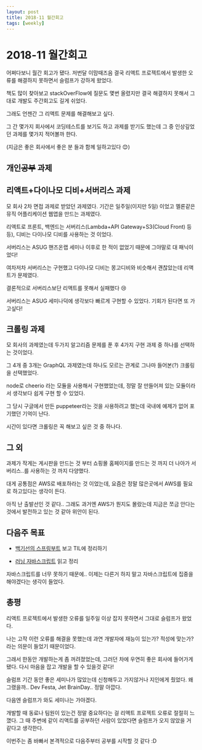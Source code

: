 ```yaml
---
layout: post
title: 2018-11 월간회고
tags: [weekly]
---
```


# 2018-11 월간회고

어쩌다보니 월간 회고가 됐다. 저번달 이맘때즈음 결국 리액트 프로젝트에서 발생한 오류를 해결하지 못하면서 슬럼프가 강하게 왔었다. 

책도 많이 찾아보고 stackOverFlow에 질문도 몇번 올렸지만 결국 해결하지 못해서 그대로 개발도 주간회고도 길게 쉬었다.

그래도 언젠간 그 리액트 문제를 해결해보고 싶다.

그 간 몇가지 회사에서 코딩테스트를 보기도 하고 과제를 받기도 했는데 그 중 인상깊었던 과제를 몇가지 적어볼까 한다.

(지금은 좋은 회사에서 좋은 분 들과 함께 일하고있다 :blush:)


## 개인~~공부~~ 과제

## 리액트+다이나모 디비+서버리스 과제

모 회사 2차 면접 과제로 받았던 과제였다. 기간은 일주일(이지만 5일) 이었고 멜론같은 뮤직 어플리케이션 웹앱을 만드는 과제였다.

리액트로 프론트, 백엔드는 서버리스(Lambda+API Gateway+S3(Cloud Front) 등등), 디비는 다이나모 디비를 사용하는 것 이었다.

서버리스는 ASUG 핸즈온랩 세미나 이후로 한 적이 없었기 때문에 그야말로 대 패닉이었다!

여차저차 서버리스는 구현했고 다이나모 디비는 몽고디비와 비슷해서 괜찮았는데 리액트가 문제였다.

결론적으로 서버리스보단 리액트를 못해서 실패했다 :cry:

서버리스는 ASUG 세미나덕에 생각보다 빠르게 구현할 수 있었다. 기회가 된다면 또 가고싶다!


## 크롤링 과제

모 회사의 과제였는데 두가지 알고리즘 문제를 푼 후 4가지 구현 과제 중 하나를 선택하는 것이었다.

그 4개 중 3개는 GraphQL 과제였는데 하나도 모르는 관계로 그나마 들어본(?) 크롤링을 선택했었다.

node로 cheerio 라는 모듈을 사용해서 구현했었는데, 정말 잘 만들어져 있는 모듈이라서 생각보다 쉽게 구현 할 수 있었다. 

그 당시 구글에서 만든 puppeteer라는 것을 사용하려고 했는데 국내에 예제가 없어 포기했던 기억이 난다. 

시간이 있다면 크롤링은 꼭 해보고 싶은 것 중 하나다.

## 그 외

과제가 작게는 게시판을 만드는 것 부터 쇼핑몰 홈페이지를 만드는 것 까지 더 나아가 서버리스..를 사용하는 것 까지 다양했다. 

대게 공통점은 AWS로 배포하라는 것 이었는데, 요즘은 정말 많은곳에서 AWS를 필요로 하고있다는 생각이 든다.

아직 난 출발선인 것 같다.. 그래도 과거엔 AWS가 뭔지도 몰랐는데 지금은 쪼금 안다는 것에서 발전하고 있는 것 같아 위안이 된다.


## 다음주 목표

* [백기선의 스프링부트](https://www.inflearn.com/course/%EC%8A%A4%ED%94%84%EB%A7%81%EB%B6%80%ED%8A%B8/) 보고 TIL에 정리하기

* [러닝 자바스크립트](http://www.hanbit.co.kr/store/books/look.php?p_code=B2328850940) 읽고 정리

자바스크립트를 너무 못하기 때문에.. 이제는 다른거 하지 말고 자바스크립트에 집중을 해야겠다는 생각이 들었다.


## 총평

리액트 프로젝트에서 발생한 오류를 일주일 이상 잡지 못하면서 그대로 슬럼프가 왔었다.

나는 고작 이런 오류를 해결을 못했는데 과연 개발자에 재능이 있는가? 적성에 맞는가? 라는 의문이 들었기 때문이었다.

그래서 한동안 개발하는게 좀 꺼려졌었는데, 그러던 차에 우연히 좋은 회사에 들어가게 됐다. 다시 마음을 잡고 개발을 할 수 있을것 같다!

슬럼프 기간 동안 좋은 세미나가 많았는데 신청해두고 가지않거나 지인에게 줬었다. 왜 그랬을까.. Dev Festa, Jet BrainDay.. 정말 아깝다.

다음엔 슬럼프가 와도 세미나는 가야겠다.

개발할 때 동료나 팀원이 있는건 정말 중요하다는 걸 리액트 프로젝트 오류로 절절히 느꼈다. 그 때 주변에 같이 리액트를 공부하던 사람이 있었다면 
슬럼프가 오지 않았을 거 같다고 생각한다.

이번주는 좀 바빠서 본격적으로 다음주부터 공부를 시작할 것 같다 :D




